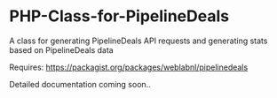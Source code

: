 # PHP-Class-for-PipelineDeals
A class for generating PipelineDeals API requests and generating stats based on PipelineDeals data

Requires: 
https://packagist.org/packages/weblabnl/pipelinedeals

Detailed documentation coming soon.. 
